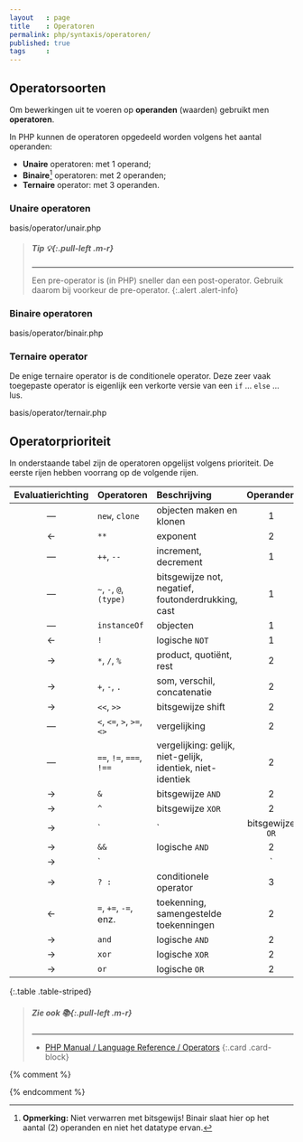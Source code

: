 ```yaml
---
layout   : page
title    : Operatoren
permalink: php/syntaxis/operatoren/
published: true
tags     :
---
```


Operatorsoorten
---------------

Om bewerkingen uit te voeren op **operanden** (waarden) gebruikt men **operatoren**.

In PHP kunnen de operatoren opgedeeld worden volgens het aantal operanden:

 - **Unaire** operatoren: met 1 operand;
 - **Binaire**[^1] operatoren: met 2 operanden;
 - **Ternaire** operator: met 3 operanden.

### Unaire operatoren

basis/operator/unair.php

> ##### **Tip** *:bulb:*{:.pull-left .m-r}
> ---
> Een pre-operator is (in PHP) sneller dan een post-operator. Gebruik daarom bij voorkeur de pre-operator.
{:.alert .alert-info}

### Binaire operatoren

basis/operator/binair.php
 
### Ternaire operator

De enige ternaire operator is de conditionele operator. Deze zeer vaak toegepaste operator is eigenlijk een verkorte versie van een `if` … `else` … lus.

basis/operator/ternair.php

Operatorprioriteit
------------------

In onderstaande tabel zijn de operatoren opgelijst volgens prioriteit. De eerste rijen hebben voorrang op de volgende rijen.

| Evaluatierichting | Operatoren                 | Beschrijving                                               | Operanden |
|:-----------------:|:---------------------------|:-----------------------------------------------------------|:---------:|
|         —         | `new`, `clone`             | objecten maken en klonen                                   |     1     |
|         ←         | `**`                       | exponent                                                   |     2     |
|         —         | `++`, `--`                 | increment, decrement                                       |     1     |
|         —         | `~`, `-`, `@`, `(type)`    | bitsgewijze not, negatief, foutonderdrukking, cast         |     1     |
|         —         | `instanceOf`               | objecten                                                   |     1     |
|         ←         | `!`                        | logische `NOT`                                             |     1     |
|         →         | `*`, `/`, `%`              | product, quotiënt, rest                                    |     2     |
|         →         | `+`, `-`, `.`              | som, verschil, concatenatie                                |     2     | 
|         →         | `<<`, `>>`                 | bitsgewijze shift                                          |     2     | 
|         —         | `<`, `<=`, `>`, `>=`, `<>` | vergelijking                                               |     2     | 
|         —         | `==`, `!=`, `===`, `!==`   | vergelijking: gelijk, niet-gelijk, identiek, niet-identiek |     2     | 
|         →         | `&`                        | bitsgewijze `AND`                                          |     2     | 
|         →         | `^`                        | bitsgewijze `XOR`                                          |     2     | 
|         →         | `|`                        | bitsgewijze `OR`                                           |     2     | 
|         →         | `&&`                       | logische `AND`                                             |     2     | 
|         →         | `||`                       | logische `OR`                                              |     2     | 
|         →         | `? :`                      | conditionele operator                                      |     3     | 
|         ←         | `=`, `+=`, `-=`, enz.      | toekenning, samengestelde toekenningen                     |     2     | 
|         →         | `and`                      | logische `AND`                                             |     2     | 
|         →         | `xor`                      | logische `XOR`                                             |     2     | 
|         →         | `or`                       | logische `OR`                                              |     2     |
{:.table .table-striped}

> ##### Zie ook *:books:*{:.pull-left .m-r}
> ---
> - [PHP Manual / Language Reference / Operators](http://php.net/manual/en/language.operators.precedence.php)
{:.card .card-block}


{% comment %}
<!-- ⚓ Voetnoten -->
{% endcomment %}
[^1]: **Opmerking:** Niet verwarren met bitsgewijs! Binair slaat hier op het aantal (2) operanden en niet het datatype ervan.

